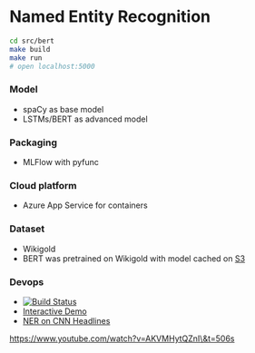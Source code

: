 # Named Entity Recognition

<!-- A deployable Named Entity Recognition tool (A team project for Aggregate Intellect's workshop in April, 2020). The team consisted of four members (including myself). -->

```bash
cd src/bert
make build
make run
# open localhost:5000
```

### Model
- spaCy as base model
- LSTMs/BERT as advanced model

### Packaging
- MLFlow with pyfunc

### Cloud platform
- Azure App Service for containers

### Dataset
- Wikigold
- BERT was pretrained on Wikigold with model cached on [S3](https://github.com/ditadi/ner/blob/master/src/bert/Dockerfile#L54)

### Devops
- [![Build Status](https://dev.azure.com/ditadi/ner/_apis/build/status/ditadi.ner?branchName=master)](https://dev.azure.com/ditadi/ner/_build/latest?definitionId=1&branchName=master)
- [Interactive Demo](https://bertmodel-ner.azurewebsites.net/)
- [NER on CNN Headlines](https://bertmodel-ner.azurewebsites.net/headlines)

https://www.youtube.com/watch?v=AKVMHytQZnI\&t=506s
